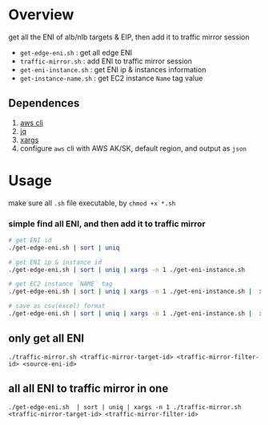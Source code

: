# Overview

get all the ENI of alb/nlb targets & EIP, then add it to traffic mirror session
- `get-edge-eni.sh` : get all edge ENI
- `traffic-mirror.sh` : add ENI to traffic mirror session
- `get-eni-instance.sh` : get ENI ip & instances information
- `get-instance-name.sh` : get EC2 instance `Name` tag value

## Dependences

1. [aws cli](https://docs.aws.amazon.com/cli/latest/userguide/getting-started-install.html)
1. [jq](https://stedolan.github.io/jq/)
1. [xargs](https://man7.org/linux/man-pages/man1/xargs.1.html)
1. configure `aws` cli with AWS AK/SK, default region, and output as `json`

# Usage

make sure all `.sh` file executable, by `chmod +x *.sh`

### simple find all ENI, and then add it to traffic mirror

```bash
# get ENI id
./get-edge-eni.sh | sort | uniq

# get ENI ip & instance id
./get-edge-eni.sh | sort | uniq | xargs -n 1 ./get-eni-instance.sh 

# get EC2 instance `NAME` tag
./get-edge-eni.sh | sort | uniq | xargs -n 1 ./get-eni-instance.sh |  xargs -n 1 ./get-instance-name.sh

# save as csv(excel) format
./get-edge-eni.sh | sort | uniq | xargs -n 1 ./get-eni-instance.sh |  xargs -n 1 ./get-instance-name.sh | tee list.csv
```

## only get all ENI

```
./traffic-mirror.sh <traffic-mirror-target-id> <traffic-mirror-filter-id> <source-eni-id>
```

## all all ENI to traffic mirror in one
```
./get-edge-eni.sh  | sort | uniq | xargs -n 1 ./traffic-mirror.sh <traffic-mirror-target-id> <traffic-mirror-filter-id>
```

